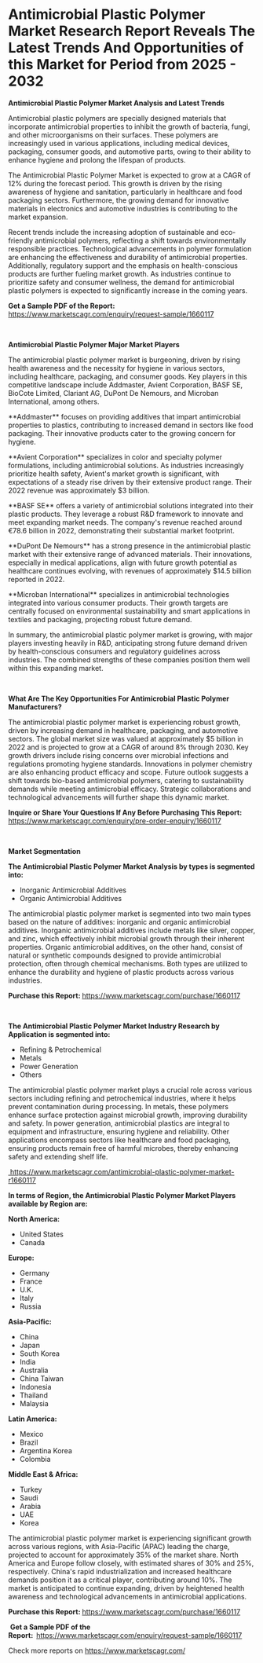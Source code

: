 <p><h1>Antimicrobial Plastic Polymer Market Research Report Reveals The Latest Trends And Opportunities of this Market for Period from 2025 - 2032</h1></p><p><strong>Antimicrobial Plastic Polymer Market Analysis and Latest Trends</strong></p>
<p><p>Antimicrobial plastic polymers are specially designed materials that incorporate antimicrobial properties to inhibit the growth of bacteria, fungi, and other microorganisms on their surfaces. These polymers are increasingly used in various applications, including medical devices, packaging, consumer goods, and automotive parts, owing to their ability to enhance hygiene and prolong the lifespan of products.</p><p>The Antimicrobial Plastic Polymer Market is expected to grow at a CAGR of 12% during the forecast period. This growth is driven by the rising awareness of hygiene and sanitation, particularly in healthcare and food packaging sectors. Furthermore, the growing demand for innovative materials in electronics and automotive industries is contributing to the market expansion. </p><p>Recent trends include the increasing adoption of sustainable and eco-friendly antimicrobial polymers, reflecting a shift towards environmentally responsible practices. Technological advancements in polymer formulation are enhancing the effectiveness and durability of antimicrobial properties. Additionally, regulatory support and the emphasis on health-conscious products are further fueling market growth. As industries continue to prioritize safety and consumer wellness, the demand for antimicrobial plastic polymers is expected to significantly increase in the coming years.</p></p>
<p><strong>Get a Sample PDF of the Report:&nbsp;</strong> <a href="https://www.marketscagr.com/enquiry/request-sample/1660117?utm_campaign=1889&utm_medium=2&utm_source=Github&utm_content=ia&utm_term=17012025&utm_id=antimicrobial-plastic-polymer">https://www.marketscagr.com/enquiry/request-sample/1660117</a></p>
<p>&nbsp;</p>
<p><strong>Antimicrobial Plastic Polymer Major Market Players</strong></p>
<p><p>The antimicrobial plastic polymer market is burgeoning, driven by rising health awareness and the necessity for hygiene in various sectors, including healthcare, packaging, and consumer goods. Key players in this competitive landscape include Addmaster, Avient Corporation, BASF SE, BioCote Limited, Clariant AG, DuPont De Nemours, and Microban International, among others.</p><p>**Addmaster** focuses on providing additives that impart antimicrobial properties to plastics, contributing to increased demand in sectors like food packaging. Their innovative products cater to the growing concern for hygiene.</p><p>**Avient Corporation** specializes in color and specialty polymer formulations, including antimicrobial solutions. As industries increasingly prioritize health safety, Avient's market growth is significant, with expectations of a steady rise driven by their extensive product range. Their 2022 revenue was approximately $3 billion.</p><p>**BASF SE** offers a variety of antimicrobial solutions integrated into their plastic products. They leverage a robust R&D framework to innovate and meet expanding market needs. The company's revenue reached around €78.6 billion in 2022, demonstrating their substantial market footprint.</p><p>**DuPont De Nemours** has a strong presence in the antimicrobial plastic market with their extensive range of advanced materials. Their innovations, especially in medical applications, align with future growth potential as healthcare continues evolving, with revenues of approximately $14.5 billion reported in 2022.</p><p>**Microban International** specializes in antimicrobial technologies integrated into various consumer products. Their growth targets are centrally focused on environmental sustainability and smart applications in textiles and packaging, projecting robust future demand.</p><p>In summary, the antimicrobial plastic polymer market is growing, with major players investing heavily in R&D, anticipating strong future demand driven by health-conscious consumers and regulatory guidelines across industries. The combined strengths of these companies position them well within this expanding market.</p></p>
<p>&nbsp;</p>
<p><strong>What Are The Key Opportunities For Antimicrobial Plastic Polymer Manufacturers?</strong></p>
<p><p>The antimicrobial plastic polymer market is experiencing robust growth, driven by increasing demand in healthcare, packaging, and automotive sectors. The global market size was valued at approximately $5 billion in 2022 and is projected to grow at a CAGR of around 8% through 2030. Key growth drivers include rising concerns over microbial infections and regulations promoting hygiene standards. Innovations in polymer chemistry are also enhancing product efficacy and scope. Future outlook suggests a shift towards bio-based antimicrobial polymers, catering to sustainability demands while meeting antimicrobial efficacy. Strategic collaborations and technological advancements will further shape this dynamic market.</p></p>
<p><strong>Inquire or Share Your Questions If Any Before Purchasing This Report:</strong> <a href="https://www.marketscagr.com/enquiry/pre-order-enquiry/1660117?utm_campaign=1889&utm_medium=2&utm_source=Github&utm_content=ia&utm_term=17012025&utm_id=antimicrobial-plastic-polymer">https://www.marketscagr.com/enquiry/pre-order-enquiry/1660117</a></p>
<p>&nbsp;</p>
<p><strong>Market Segmentation</strong></p>
<p><strong>The Antimicrobial Plastic Polymer Market Analysis by types is segmented into:</strong></p>
<p><ul><li>Inorganic Antimicrobial Additives</li><li>Organic Antimicrobial Additives</li></ul></p>
<p><p>The antimicrobial plastic polymer market is segmented into two main types based on the nature of additives: inorganic and organic antimicrobial additives. Inorganic antimicrobial additives include metals like silver, copper, and zinc, which effectively inhibit microbial growth through their inherent properties. Organic antimicrobial additives, on the other hand, consist of natural or synthetic compounds designed to provide antimicrobial protection, often through chemical mechanisms. Both types are utilized to enhance the durability and hygiene of plastic products across various industries.</p></p>
<p><strong>Purchase this Report:&nbsp;</strong><a href="https://www.marketscagr.com/purchase/1660117?utm_campaign=1889&utm_medium=2&utm_source=Github&utm_content=ia&utm_term=17012025&utm_id=antimicrobial-plastic-polymer">https://www.marketscagr.com/purchase/1660117</a></p>
<p>&nbsp;</p>
<p><strong>The Antimicrobial Plastic Polymer Market Industry Research by Application is segmented into:</strong></p>
<p><ul><li>Refining & Petrochemical</li><li>Metals</li><li>Power Generation</li><li>Others</li></ul></p>
<p><p>The antimicrobial plastic polymer market plays a crucial role across various sectors including refining and petrochemical industries, where it helps prevent contamination during processing. In metals, these polymers enhance surface protection against microbial growth, improving durability and safety. In power generation, antimicrobial plastics are integral to equipment and infrastructure, ensuring hygiene and reliability. Other applications encompass sectors like healthcare and food packaging, ensuring products remain free of harmful microbes, thereby enhancing safety and extending shelf life.</p></p>
<p><a href="https://www.marketscagr.com/antimicrobial-plastic-polymer-market-r1660117?utm_campaign=1889&utm_medium=2&utm_source=Github&utm_content=ia&utm_term=17012025&utm_id=antimicrobial-plastic-polymer">&nbsp;https://www.marketscagr.com/antimicrobial-plastic-polymer-market-r1660117</a></p>
<p><strong>In terms of Region, the Antimicrobial Plastic Polymer Market Players available by Region are:</strong></p>
<p>
    <p> <strong> North America: </strong>
        <ul>
            <li>United States</li>
            <li>Canada</li>
        </ul>
        </p> 
    <p> <strong> Europe: </strong>
        <ul>
            <li>Germany</li>
            <li>France</li>
            <li>U.K.</li>
            <li>Italy</li>
            <li>Russia</li>
        </ul>
        </p> 
    <p> <strong> Asia-Pacific: </strong>
        <ul>
            <li>China</li>
            <li>Japan</li>
            <li>South Korea</li>
            <li>India</li>
            <li>Australia</li>
            <li>China Taiwan</li>
            <li>Indonesia</li>
            <li>Thailand</li>
            <li>Malaysia</li>
        </ul>
        </p> 
    <p> <strong> Latin America: </strong>
        <ul>
            <li>Mexico</li>
            <li>Brazil</li>
            <li>Argentina Korea</li>
            <li>Colombia</li>
        </ul>
        </p> 
    <p> <strong> Middle East & Africa: </strong>
        <ul>
            <li>Turkey</li>
            <li>Saudi</li>
            <li>Arabia</li>
            <li>UAE</li>
            <li>Korea</li>
        </ul>
    </p>
    </p>
<p><p>The antimicrobial plastic polymer market is experiencing significant growth across various regions, with Asia-Pacific (APAC) leading the charge, projected to account for approximately 35% of the market share. North America and Europe follow closely, with estimated shares of 30% and 25%, respectively. China's rapid industrialization and increased healthcare demands position it as a critical player, contributing around 10%. The market is anticipated to continue expanding, driven by heightened health awareness and technological advancements in antimicrobial applications.</p></p>
<p><strong>Purchase this Report: </strong><a href="https://www.marketscagr.com/purchase/1660117?utm_campaign=1889&utm_medium=2&utm_source=Github&utm_content=ia&utm_term=17012025&utm_id=antimicrobial-plastic-polymer">https://www.marketscagr.com/purchase/1660117</a></p>
<p>&nbsp;<strong>Get a Sample PDF of the Report:&nbsp;&nbsp;</strong><a href="https://www.marketscagr.com/enquiry/request-sample/1660117?utm_campaign=1889&utm_medium=2&utm_source=Github&utm_content=ia&utm_term=17012025&utm_id=antimicrobial-plastic-polymer">https://www.marketscagr.com/enquiry/request-sample/1660117</a></p>
<p><strong></strong></p>
<p>Check more reports on <a href="https://www.marketscagr.com/?utm_campaign=1889&utm_medium=2&utm_source=Github&utm_content=ia&utm_term=17012025&utm_id=antimicrobial-plastic-polymer">https://www.marketscagr.com/</a></p>